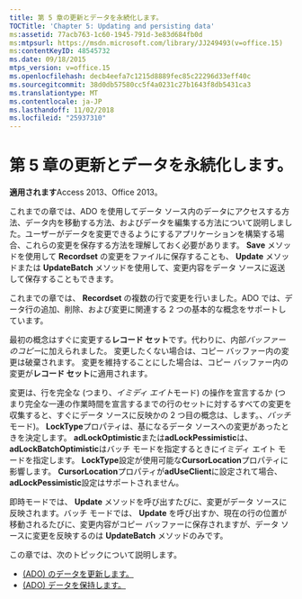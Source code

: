 ```yaml
---
title: 第 5 章の更新とデータを永続化します。
TOCTitle: 'Chapter 5: Updating and persisting data'
ms:assetid: 77acb763-1c60-1945-791d-3e83d684fb0d
ms:mtpsurl: https://msdn.microsoft.com/library/JJ249493(v=office.15)
ms:contentKeyID: 48545732
ms.date: 09/18/2015
mtps_version: v=office.15
ms.openlocfilehash: decb4eefa7c1215d8889fec85c22296d33eff40c
ms.sourcegitcommit: 38d0db57580cc5f4a0231c27b1643f8db5431ca3
ms.translationtype: MT
ms.contentlocale: ja-JP
ms.lasthandoff: 11/02/2018
ms.locfileid: "25937310"
---
```

# <a name="chapter-5-updating-and-persisting-data"></a>第 5 章の更新とデータを永続化します。

**適用されます**Access 2013、Office 2013。

これまでの章では、ADO を使用してデータ ソース内のデータにアクセスする方法、データ内を移動する方法、およびデータを編集する方法について説明しました。ユーザーがデータを変更できるようにするアプリケーションを構築する場合、これらの変更を保存する方法を理解しておく必要があります。 **Save** メソッドを使用して **Recordset** の変更をファイルに保存することも、 **Update** メソッドまたは **UpdateBatch** メソッドを使用して、変更内容をデータ ソースに返送して保存することもできます。

これまでの章では、 **Recordset** の複数の行で変更を行いました。ADO では、データ行の追加、削除、および変更に関連する 2 つの基本的な概念をサポートしています。

最初の概念はすぐに変更する**レコード セット**です。代わりに、内部*バッファーのコピー*に加えられました。 変更したくない場合は、コピー バッファー内の変更は破棄されます。 変更を維持することにした場合は、コピー バッファー内の変更が**レコード セット**に適用されます。

変更は、行を完全な (つまり、*イミディ エイト*モード) の操作を宣言するか (つまり完全な一連の作業時間を宣言するまでの行のセットに対するすべての変更を収集すると、すぐにデータ ソースに反映かの 2 つ目の概念は、します。、*バッチ*モード)。 **LockType**プロパティは、基になるデータ ソースへの変更があったときを決定します。 **adLockOptimistic**または**adLockPessimistic**は、 **adLockBatchOptimistic**はバッチ モードを指定するときにイミディ エイト モードを指定します。 **LockType**設定が使用可能な**CursorLocation**プロパティに影響します。 **CursorLocation**プロパティが**adUseClient**に設定されて場合、 **adLockPessimistic**設定はサポートされません。

即時モードでは、 **Update** メソッドを呼び出すたびに、変更がデータ ソースに反映されます。バッチ モードでは、 **Update** を呼び出すか、現在の行の位置が移動されるたびに、変更内容がコピー バッファーに保存されますが、データ ソースに変更を反映するのは **UpdateBatch** メソッドのみです。

この章では、次のトピックについて説明します。

- [(ADO) のデータを更新します。](updating-data.md)
- [(ADO) データを保持します。](persisting-data.md)